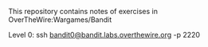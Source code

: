 This repository contains notes of exercises in OverTheWire:Wargames/Bandit

Level 0:
ssh bandit0@bandit.labs.overthewire.org -p 2220


